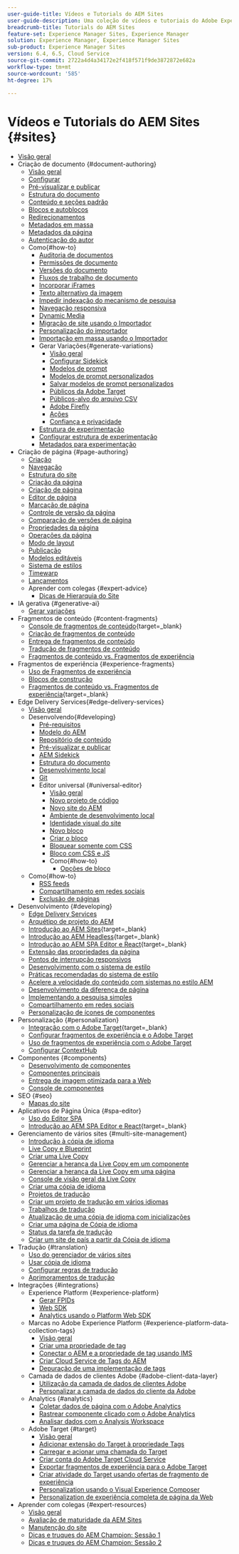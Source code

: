 ```yaml
---
user-guide-title: Vídeos e Tutorials do AEM Sites
user-guide-description: Uma coleção de vídeos e tutoriais do Adobe Experience Manager Sites.
breadcrumb-title: Tutorials do AEM Sites
feature-set: Experience Manager Sites, Experience Manager
solution: Experience Manager, Experience Manager Sites
sub-product: Experience Manager Sites
version: 6.4, 6.5, Cloud Service
source-git-commit: 2722a4d4a34172e2f418f571f9de3872872e682a
workflow-type: tm+mt
source-wordcount: '585'
ht-degree: 17%

---
```



# Vídeos e Tutorials do AEM Sites {#sites}

+ [Visão geral](overview.md)
+ Criação de documento {#document-authoring}
   + [Visão geral](document-authoring/overview.md)
   + [Configurar](document-authoring/set-up.md)
   + [Pré-visualizar e publicar](document-authoring/preview-and-publish.md)
   + [Estrutura do documento](document-authoring/document-structure.md)
   + [Conteúdo e seções padrão](document-authoring/default-content-and-sections.md)
   + [Blocos e autoblocos](document-authoring/blocks-and-autoblocks.md)
   + [Redirecionamentos](document-authoring/redirects.md)
   + [Metadados em massa](document-authoring/bulk-metadata.md)
   + [Metadados da página](document-authoring/page-metadata.md)
   + [Autenticação do autor](document-authoring/author-authentication.md)
   + Como{#how-to}
      + [Auditoria de documentos](./document-authoring/how-to/document-audit.md)
      + [Permissões de documento](./document-authoring/how-to/document-permissions.md)
      + [Versões do documento](./document-authoring/how-to/document-versions.md)
      + [Fluxos de trabalho de documento](./document-authoring/how-to/document-workflows.md)
      + [Incorporar iFrames](./document-authoring/how-to/iframes.md)
      + [Texto alternativo da imagem](./document-authoring/how-to/image-alt-text.md)
      + [Impedir indexação do mecanismo de pesquisa](./document-authoring/how-to/no-index.md)
      + [Navegação responsiva](document-authoring/how-to/responsive-navigation.md)
      + [Dynamic Media](./document-authoring/how-to/using-dynamic-media.md)
      + [Migração de site usando o Importador](./document-authoring/how-to/migration-using-importer.md)
      + [Personalização do importador](./document-authoring/how-to/customizing-importer.md)
      + [Importação em massa usando o Importador](./document-authoring/how-to/bulk-importing-using-importer.md)
      + Gerar Variações{#generate-variations}
         + [Visão geral](./document-authoring/how-to/generate-variations/overview.md)
         + [Configurar Sidekick](./document-authoring/how-to/generate-variations/configure-sidekick.md)
         + [Modelos de prompt](./document-authoring/how-to/generate-variations/prompt-templates.md)
         + [Modelos de prompt personalizados](./document-authoring/how-to/generate-variations/custom-prompt-templates.md)
         + [Salvar modelos de prompt personalizados](./document-authoring/how-to/generate-variations/save-custom-prompt-template.md)
         + [Públicos da Adobe Target](./document-authoring/how-to/generate-variations/using-target-audiences.md)
         + [Públicos-alvo do arquivo CSV](./document-authoring/how-to/generate-variations/using-csv-file-audiences.md)
         + [Adobe Firefly](./document-authoring/how-to/generate-variations/using-adobe-firefly-for-images.md)
         + [Ações](./document-authoring/how-to/generate-variations/actions.md)
         + [Confiança e privacidade](./document-authoring/how-to/generate-variations/trust-privacy.md)
      + [Estrutura de experimentação](./document-authoring/how-to/experimentation-framework.md)
      + [Configurar estrutura de experimentação](./document-authoring/how-to/setup-experimentation-framework.md)
      + [Metadados para experimentação](./document-authoring/how-to/experimentation-add-metadata.md)
+ Criação de página {#page-authoring}
   + [Criação  ](page-authoring/aem-sites-authoring-overview.md)
   + [Navegação](page-authoring/basic-handling-sites-feature-video-use.md)
   + [Estrutura do site ](page-authoring/content-hierarchy-feature-video-use.md)
   + [Criação da página](page-authoring/creating-page-feature-video-use.md)
   + [Criação de página](page-authoring/page-authoring-overview-feature-video-use.md)
   + [Editor de página](page-authoring/page-editor-feature-video-use.md)
   + [Marcação de página](page-authoring/page-tagging-feature-video-use.md)
   + [Controle de versão da página](page-authoring/page-versioning-feature-video-use.md)
   + [Comparação de versões de página](page-authoring/page-diff-feature-video-use.md)
   + [Propriedades da página](page-authoring/page-properties-feature-video-understand.md)
   + [Operações da página](page-authoring/page-operations-feature-video-use.md)
   + [Modo de layout](page-authoring/responsive-layout-feature-video-understand.md)
   + [Publicação](page-authoring/publication-management-feature-video-use.md)
   + [Modelos editáveis](page-authoring/template-editor-feature-video-use.md)
   + [Sistema de estilos](page-authoring/style-system-feature-video-use.md)
   + [Timewarp  ](page-authoring/timewarp-feature-video-use.md)
   + [Lançamentos](page-authoring/launches.md)
   + Aprender com colegas {#expert-advice}
      + [Dicas de Hierarquia do Site](page-authoring/expert-advice/site-hierarchy.md)
+ IA gerativa {#generative-ai}
   + [Gerar variações](./generative-ai/generate-variations.md)
+ Fragmentos de conteúdo {#content-fragments}
   + [Console de fragmentos de conteúdo](https://experienceleague.adobe.com/docs/experience-manager-learn/content-fragments-console/overview.html){target=_blank}
   + [Criação de fragmentos de conteúdo](content-fragments/content-fragments-feature-video-use.md)
   + [Entrega de fragmentos de conteúdo](content-fragments/content-fragments-delivery-feature-video-use.md)
   + [Tradução de fragmentos de conteúdo](content-fragments/content-fragments-translation-feature-video-use.md)
   + [Fragmentos de conteúdo vs. Fragmentos de experiência](content-fragments/understand-content-fragments-and-experience-fragments.md)
+ Fragmentos de experiência {#experience-fragments}
   + [Uso de Fragmentos de experiência](experience-fragments/experience-fragments-feature-video-use.md)
   + [Blocos de construção](experience-fragments/building-blocks.md)
   + [Fragmentos de conteúdo vs. Fragmentos de experiência](https://experienceleague.adobe.com/docs/experience-manager-learn/sites/content-fragments/understand-content-fragments-and-experience-fragments.html){target=_blank}
+ Edge Delivery Services{#edge-delivery-services}
   + [Visão geral](./edge-delivery-services/overview.md)
   + Desenvolvendo{#developing}
      + [Pré-requisitos](edge-delivery-services/developing/prerequisites.md)
      + [Modelo do AEM](edge-delivery-services/developing/aem-boilerplate.md)
      + [Repositório de conteúdo](edge-delivery-services/developing/content-repository.md)
      + [Pré-visualizar e publicar](edge-delivery-services/developing/preview-and-publish.md)
      + [AEM Sidekick](edge-delivery-services/developing/sidekick.md)
      + [Estrutura do documento](edge-delivery-services/developing/document-structure.md)
      + [Desenvolvimento local](edge-delivery-services/developing/local-development.md)
      + [Git](edge-delivery-services/developing/git.md)
      + Editor universal {#universal-editor}
         + [Visão geral](./edge-delivery-services/developing/universal-editor/0-overview.md)
         + [Novo projeto de código](./edge-delivery-services/developing/universal-editor/1-new-code-project.md)
         + [Novo site do AEM](./edge-delivery-services/developing/universal-editor/2-new-aem-site.md)
         + [Ambiente de desenvolvimento local](./edge-delivery-services/developing/universal-editor/3-local-development-environment.md)
         + [Identidade visual do site](./edge-delivery-services/developing/universal-editor/4-website-branding.md)
         + [Novo bloco](./edge-delivery-services/developing/universal-editor/5-new-block.md)
         + [Criar o bloco](./edge-delivery-services/developing/universal-editor/6-author-block.md)
         + [Bloquear somente com CSS](./edge-delivery-services/developing/universal-editor/7a-block-css.md)
         + [Bloco com CSS e JS](./edge-delivery-services/developing/universal-editor/7b-block-js-css.md)
         + Como{#how-to}
            + [Opções de bloco](./edge-delivery-services/developing/universal-editor/how-to/block-options.md)
   + Como{#how-to}
      + [RSS feeds](edge-delivery-services/how-to/rss.md)
      + [Compartilhamento em redes sociais](edge-delivery-services/how-to/social-media-sharing.md)
      + [Exclusão de páginas](edge-delivery-services/how-to/delete-page.md)
+ Desenvolvimento {#developing}
   + [Edge Delivery Services](developing/edge-delivery-services.md)
   + [Arquétipo de projeto do AEM](developing/aem-project-archetype.md)
   + [Introdução ao AEM Sites](https://experienceleague.adobe.com/docs/experience-manager-learn/getting-started-wknd-tutorial-develop/overview.html?lang=pt-BR){target=_blank}
   + [Introdução ao AEM Headless](https://experienceleague.adobe.com/docs/experience-manager-learn/getting-started-with-aem-headless/overview.html?lang=pt-BR){target=_blank}
   + [Introdução ao AEM SPA Editor e React](https://experienceleague.adobe.com/docs/experience-manager-learn/getting-started-with-aem-headless/spa-editor/react/overview.html){target=_blank}
   + [Extensão das propriedades da página](developing/page-properties-technical-video-develop.md)
   + [Pontos de interrupção responsivos](developing/responsive-breakpoints.md)
   + [Desenvolvimento com o sistema de estilo](developing/style-system-technical-video-understand.md)
   + [Práticas recomendadas do sistema de estilo](developing/style-organization-style-system-understand-article.md)
   + [Acelere a velocidade do conteúdo com sistemas no estilo AEM](developing/accelerate-content-velocity-aem-style-system.md)
   + [Desenvolvimento da diferença de página](developing/page-diff-technical-video-develop.md)
   + [Implementando a pesquisa simples](developing/search-tutorial-develop.md)
   + [Compartilhamento em redes sociais](developing/social-media-sharing-technical-video-use.md)
   + [Personalização de ícones de componentes](developing/component-icons-technical-video-develop.md)
+ Personalização {#personalization}
   + [Integração com o Adobe Target](https://helpx.adobe.com/marketing-cloud/how-to/aem-target.html){target=_blank}
   + [Configurar fragmentos de experiência e o Adobe Target](personalization/experience-fragment-target-technical-video-setup.md)
   + [Uso de fragmentos de experiência com o Adobe Target](personalization/experience-fragment-target-offer-feature-video-use.md)
   + [Configurar ContextHub](personalization/context-hub-technical-video-setup.md)
+ Componentes {#components}
   + [Desenvolvimento de componentes](components/component-development.md)
   + [Componentes principais](components/core-components-feature-video-understand.md)
   + [Entrega de imagem otimizada para a Web](components/web-optimized-image-delivery.md)
   + [Console de componentes](components/components-console-feature-video-use.md)
+ SEO {#seo}
   + [Mapas do site](./seo/sitemaps.md)
+ Aplicativos de Página Única {#spa-editor}
   + [Uso do Editor SPA](spa-editor/spa-editor-framework-feature-video-use.md)
   + [Introdução ao AEM SPA Editor e React](https://experienceleague.adobe.com/docs/experience-manager-learn/getting-started-with-aem-headless/spa-editor/react/overview.html){target=_blank}
+ Gerenciamento de vários sites {#multi-site-management}
   + [Introdução à cópia de idioma](./multi-site-management/language-copy-overview.md)
   + [Live Copy e Blueprint](./multi-site-management/live-copy-and-blueprint.md)
   + [Criar uma Live Copy](./multi-site-management/create-live-copy.md)
   + [Gerenciar a herança da Live Copy em um componente](./multi-site-management/manage-component-inheritance-live-copy.md)
   + [Gerenciar a herança da Live Copy em uma página](./multi-site-management/manage-page-inheritance-live-copy.md)
   + [Console de visão geral da Live Copy](./multi-site-management/live-copy-overview-console.md)
   + [Criar uma cópia de idioma](./multi-site-management/create-language-copy.md)
   + [Projetos de tradução](./multi-site-management/manage-translation-projects.md)
   + [Criar um projeto de tradução em vários idiomas](./multi-site-management/create-multinational-translational-project.md)
   + [Trabalhos de tradução](./multi-site-management/create-translation-job.md)
   + [Atualização de uma cópia de idioma com inicializações](./multi-site-management/updating-language-copy.md)
   + [Criar uma página de Cópia de idioma](./multi-site-management/create-new-page-language-copy.md)
   + [Status da tarefa de tradução](./multi-site-management/translation-job-status.md)
   + [Criar um site de país a partir da Cópia de idioma](./multi-site-management/create-new-site.md)
+ Tradução {#translation}
   + [Uso do gerenciador de vários sites](translation/multi-site-manager-feature-video-use.md)
   + [Usar cópia de idioma](translation/language-copy-feature-video-use.md)
   + [Configurar regras de tradução](translation/translation-rules-editor-technical-video-setup.md)
   + [Aprimoramentos de tradução](translation/translation-enhancements-feature-video-use.md)
+ Integrações {#integrations}
   + Experience Platform {#experience-platform}
      + [Gerar FPIDs](integrations/platform/fpid.md)
      + [Web SDK](integrations/platform/web-sdk.md)
      + [Analytics usando o Platform Web SDK](integrations/platform/analytics-using-web-sdk.md)
   + Marcas no Adobe Experience Platform {#experience-platform-data-collection-tags}
      + [Visão geral](integrations/experience-platform/data-collection/tags/overview.md)
      + [Criar uma propriedade de tag](integrations/experience-platform/data-collection/tags/create-tag-property.md)
      + [Conectar o AEM e a propriedade de tag usando IMS](integrations/experience-platform/data-collection/tags/connect-aem-tag-property-using-ims.md)
      + [Criar Cloud Service de Tags do AEM](integrations/experience-platform/data-collection/tags/create-aem-launch-cloud-service.md)
      + [Depuração de uma implementação de tags](integrations/experience-platform/data-collection/tags/debug-tags-implementation.md)
   + Camada de dados de clientes Adobe {#adobe-client-data-layer}
      + [Utilização da camada de dados de clientes Adobe](integrations/adobe-client-data-layer/data-layer-overview.md)
      + [Personalizar a camada de dados do cliente da Adobe](integrations/adobe-client-data-layer/data-layer-customize.md)
   + Analytics {#analytics}
      + [Coletar dados de página com o Adobe Analytics](integrations/analytics/collect-data-analytics.md)
      + [Rastrear componente clicado com o Adobe Analytics](integrations/analytics/track-clicked-component.md)
      + [Analisar dados com o Analysis Workspace](integrations/analytics/create-analytics-workspace.md)
   + Adobe Target {#target}
      + [Visão geral](integrations/adobe-target/overview.md)
      + [Adicionar extensão do Target à propriedade Tags](integrations/adobe-target/add-target-launch-extension.md)
      + [Carregar e acionar uma chamada do Target](integrations/adobe-target/load-and-fire-target.md)
      + [Criar conta do Adobe Target Cloud Service](integrations/adobe-target/setup-aem-target-cloud-service.md)
      + [Exportar fragmentos de experiência para o Adobe Target](integrations/adobe-target/export-experience-fragment-target.md)
      + [Criar atividade do Target usando ofertas de fragmento de experiência](integrations/adobe-target/create-target-activity.md)
      + [Personalization usando o Visual Experience Composer](integrations/adobe-target/personalization-using-vec.md)
      + [Personalization de experiência completa de página da Web](integrations/adobe-target/personalization-web-page.md)
+ Aprender com colegas {#expert-resources}
   + [Visão geral](expert-resources/learn-from-your-peers-overview.md)
   + [Avaliação de maturidade da AEM Sites](expert-resources/maturity-assessment.md)
   + [Manutenção do site](expert-resources/site-maintenance.md)
   + [Dicas e truques do AEM Champion: Sessão 1](expert-resources/champion-tips-1.md)
   + [Dicas e truques do AEM Champion: Sessão 2](expert-resources/champion-tips-2.md)
